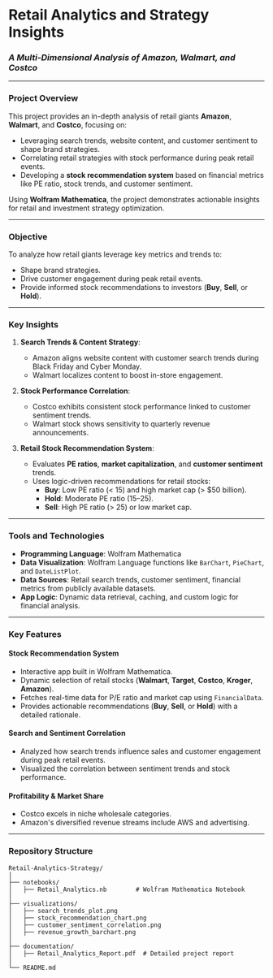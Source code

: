 # **Retail Analytics and Strategy Insights**
### *A Multi-Dimensional Analysis of Amazon, Walmart, and Costco*

---

### **Project Overview**
This project provides an in-depth analysis of retail giants **Amazon**, **Walmart**, and **Costco**, focusing on:
- Leveraging search trends, website content, and customer sentiment to shape brand strategies.
- Correlating retail strategies with stock performance during peak retail events.
- Developing a **stock recommendation system** based on financial metrics like PE ratio, stock trends, and customer sentiment.

Using **Wolfram Mathematica**, the project demonstrates actionable insights for retail and investment strategy optimization.

---

### **Objective**
To analyze how retail giants leverage key metrics and trends to:
- Shape brand strategies.
- Drive customer engagement during peak retail events.
- Provide informed stock recommendations to investors (**Buy**, **Sell**, or **Hold**).

---

### **Key Insights**
1. **Search Trends & Content Strategy**:
   - Amazon aligns website content with customer search trends during Black Friday and Cyber Monday.
   - Walmart localizes content to boost in-store engagement.

2. **Stock Performance Correlation**:
   - Costco exhibits consistent stock performance linked to customer sentiment trends.
   - Walmart stock shows sensitivity to quarterly revenue announcements.

3. **Retail Stock Recommendation System**:
   - Evaluates **PE ratios**, **market capitalization**, and **customer sentiment** trends.
   - Uses logic-driven recommendations for retail stocks:
     - **Buy**: Low PE ratio (< 15) and high market cap (> $50 billion).
     - **Hold**: Moderate PE ratio (15–25).
     - **Sell**: High PE ratio (> 25) or low market cap.

---

### **Tools and Technologies**
- **Programming Language**: Wolfram Mathematica
- **Data Visualization**: Wolfram Language functions like `BarChart`, `PieChart`, and `DateListPlot`.
- **Data Sources**: Retail search trends, customer sentiment, financial metrics from publicly available datasets.
- **App Logic**: Dynamic data retrieval, caching, and custom logic for financial analysis.

---

### **Key Features**
#### **Stock Recommendation System**
- Interactive app built in Wolfram Mathematica.
- Dynamic selection of retail stocks (**Walmart**, **Target**, **Costco**, **Kroger**, **Amazon**).
- Fetches real-time data for P/E ratio and market cap using `FinancialData`.
- Provides actionable recommendations (**Buy**, **Sell**, or **Hold**) with a detailed rationale.

#### **Search and Sentiment Correlation**
- Analyzed how search trends influence sales and customer engagement during peak retail events.
- Visualized the correlation between sentiment trends and stock performance.

#### **Profitability & Market Share**
- Costco excels in niche wholesale categories.
- Amazon's diversified revenue streams include AWS and advertising.

---

### **Repository Structure**
```plaintext
Retail-Analytics-Strategy/
│
├── notebooks/
│   ├── Retail_Analytics.nb        # Wolfram Mathematica Notebook
│
├── visualizations/
│   ├── search_trends_plot.png
│   ├── stock_recommendation_chart.png
│   ├── customer_sentiment_correlation.png
│   ├── revenue_growth_barchart.png
│
├── documentation/
│   ├── Retail_Analytics_Report.pdf  # Detailed project report
│
└── README.md
